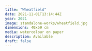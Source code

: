```yaml
---
title: "Wheatfield"
date: 2021-11-01T13:14:44Z
year: 2021
image: standalone-works/wheatfield.jpg
dimensions: 40x59 cm
media: watercolour on paper
description: Available
draft: false
---
```



